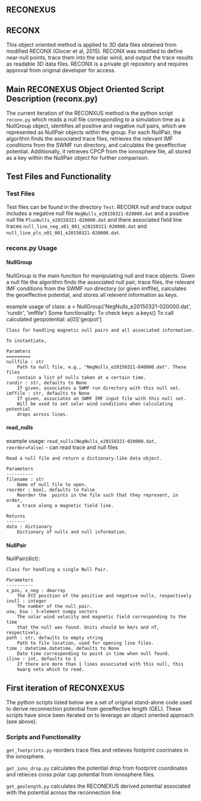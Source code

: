 ## RECONEXUS

## RECONX
This object oriented method is applied to 3D data files obtained from modified RECONX (Glocer et al, 2015). RECONX was modified to define near-null points, trace them into the solar wind, and output the trace results as readable 3D data files. RECONX is a private git repository and requires approval from original developer for access. 

## Main RECONEXUS Object Oriented Script Description (reconx.py)
The current iteration of the RECONXUS method is the python script `reconx.py` which reads a null file corresponding to a simulation time as a NullGroup object, identifies all positive and negative null pairs, which are represented as NullPair objects within the group. For each NullPair, the algorithm finds the associated trace files, retrieves the relevant IMF conditions from the SWMF run directory, and calculates the geoeffective potential. Additionally, it retrieves CPCP from the ionosphere file, all stored as a key within the NullPair object for further comparison.

## Test Files and Functionality

### Test Files
Test files can be found in the directory `Test`. RECONX null and trace output includes a negative null file `NegNulls_e20150321-020000.dat` and a positive null file `PlusNulls_e20150321-020000.dat` and there associated field line traces `null_line_neg_o01_001_e20150321-020000.dat` and `null_line_pls_o01_001_e20150321-020000.dat`. 

### reconx.py Usage

#### NullGroup
NullGroup is the main function for manipulating null and trace objects. Given a null file the algorithm finds the associated null pair, trace files, the relevant IMF conditions from the SWMF run directory (or given imffile), calculates the geoeffective potential, and stores all relevent information as keys.

example usage of class: a = NullGroup('NegNulls_e20150321-020000.dat', 'rundir', 'imffile')
Some functionality:
To check keys: a.keys()
To call calculated geopotential: a[0]['geopot']

    Class for handling magnetic null pairs and all associated information.

    To instantiate,

    Paramters
    =========
    nullfile : str
        Path to null file, e.g., "NegNulls_e20150321-040000.dat". These files
        contain a list of nulls taken at a certain time.
    rundir : str, defaults to None
        If given, associates a SWMF run directory with this null set.
    imffile : str, defaults to None
        If given, associates an SWMF IMF input file with this null set.
        Will be used to set solar wind conditions when calculating potential
        drops across lines.

#### read_nulls

example usage: `read_nulls(NegNulls_e20150321-020000.dat, reorder=False)` - can read trace and null files

    Read a null file and return a dictionary-like data object.

    Parameters
    ----------
    filename : str
        Name of null file to open.
    reorder : bool, defaults to False
        Reorder the  points in the file such that they represent, in order,
        a trace along a magnetic field line.

    Returns
    -------
    data : dictionary
        Dictionary of nulls and null information.

#### NullPair

NullPair(dict):

    Class for handling a single Null Pair.

    Parameters
    ----------
    x_pos, x_neg : dmarray
        The XYZ position of the positive and negative nulls, respectively
    inull : integer
        The number of the null pair.
    usw, bsw : 3-element numpy vectors
        The solar wind velocity and magnetic field corresponding to the time
        that the null was found. Units should be km/s and nT, respectively.
    path : str, defaults to empty string
        Path to file location, used for opening line files.
    time : datetime.datetime, defaults to None
        Date time corresponding to point in time when null found.
    iline : int, defaults to 1
        If there are more than 1 lines associated with this null, this
        kwarg sets which to read.

## First iteration of RECONXEXUS
The python scripts listed below are a set of original stand-alone code used to derive reconnection potential from geoeffective length (GEL). These scripts have since been iterated on to leverage an object oriented approach (see above).
### Scripts and Functionality

`get_footprints.py` reorders trace files and retieves footprint coorinates in the ionosphere.

`get_iono_drop.py` calculates the potential drop from footprint coordinates and retieces cross polar cap potential from ionosphere files.

`get_geolength.py` calculates the RECONEXUS derived potential associated with the potential across the reconnection line. 
